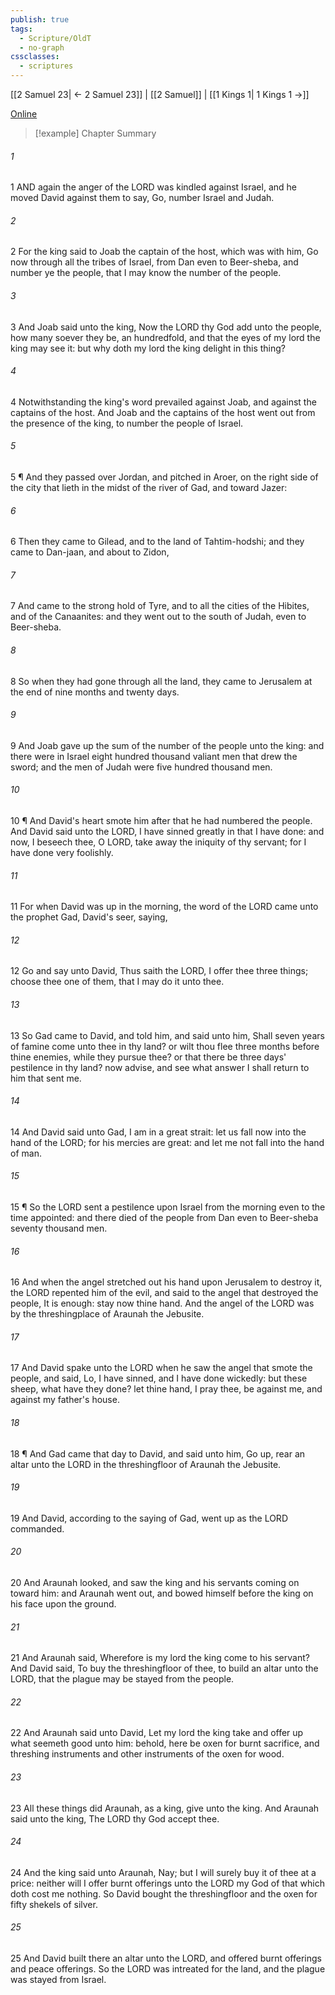 ```yaml
---
publish: true
tags:
  - Scripture/OldT
  - no-graph
cssclasses:
  - scriptures
---
```

[[2 Samuel 23| ← 2 Samuel 23]] | [[2 Samuel]] | [[1 Kings 1| 1 Kings 1 →]]

[Online](https://churchofjesuschrist.org/study/scriptures/ot/2-sam/24?lang=eng)

>[!example] Chapter Summary
>
###### 1
1 AND again the anger of the LORD was kindled against Israel, and he moved David against them to say, Go, number Israel and Judah.
###### 2
2 For the king said to Joab the captain of the host, which was with him, Go now through all the tribes of Israel, from Dan even to Beer-sheba, and number ye the people, that I may know the number of the people.
###### 3
3 And Joab said unto the king, Now the LORD thy God add unto the people, how many soever they be, an hundredfold, and that the eyes of my lord the king may see it: but why doth my lord the king delight in this thing?
###### 4
4 Notwithstanding the king's word prevailed against Joab, and against the captains of the host.  And Joab and the captains of the host went out from the presence of the king, to number the people of Israel.
###### 5
5 ¶ And they passed over Jordan, and pitched in Aroer, on the right side of the city that lieth in the midst of the river of Gad, and toward Jazer:
###### 6
6 Then they came to Gilead, and to the land of Tahtim-hodshi; and they came to Dan-jaan, and about to Zidon,
###### 7
7 And came to the strong hold of Tyre, and to all the cities of the Hibites, and of the Canaanites: and they went out to the south of Judah, even to Beer-sheba.
###### 8
8 So when they had gone through all the land, they came to Jerusalem at the end of nine months and twenty days.
###### 9
9 And Joab gave up the sum of the number of the people unto the king: and there were in Israel eight hundred thousand valiant men that drew the sword; and the men of Judah were five hundred thousand men.
###### 10
10 ¶ And David's heart smote him after that he had numbered the people.  And David said unto the LORD, I have sinned greatly in that I have done: and now, I beseech thee, O LORD, take away the iniquity of thy servant; for I have done very foolishly.
###### 11
11 For when David was up in the morning, the word of the LORD came unto the prophet Gad, David's seer, saying,
###### 12
12 Go and say unto David, Thus saith the LORD, I offer thee three things; choose thee one of them, that I may do it unto thee.
###### 13
13 So Gad came to David, and told him, and said unto him, Shall seven years of famine come unto thee in thy land?  or wilt thou flee three months before thine enemies, while they pursue thee?  or that there be three days' pestilence in thy land?  now advise, and see what answer I shall return to him that sent me.
###### 14
14 And David said unto Gad, I am in a great strait: let us fall now into the hand of the LORD; for his mercies are great: and let me not fall into the hand of man.
###### 15
15 ¶ So the LORD sent a pestilence upon Israel from the morning even to the time appointed: and there died of the people from Dan even to Beer-sheba seventy thousand men.
###### 16
16 And when the angel stretched out his hand upon Jerusalem to destroy it, the LORD repented him of the evil, and said to the angel that destroyed the people, It is enough: stay now thine hand.  And the angel of the LORD was by the threshingplace of Araunah the Jebusite.
###### 17
17 And David spake unto the LORD when he saw the angel that smote the people, and said, Lo, I have sinned, and I have done wickedly: but these sheep, what have they done?  let thine hand, I pray thee, be against me, and against my father's house.
###### 18
18 ¶ And Gad came that day to David, and said unto him, Go up, rear an altar unto the LORD in the threshingfloor of Araunah the Jebusite.
###### 19
19 And David, according to the saying of Gad, went up as the LORD commanded.
###### 20
20 And Araunah looked, and saw the king and his servants coming on toward him: and Araunah went out, and bowed himself before the king on his face upon the ground.
###### 21
21 And Araunah said, Wherefore is my lord the king come to his servant?  And David said, To buy the threshingfloor of thee, to build an altar unto the LORD, that the plague may be stayed from the people.
###### 22
22 And Araunah said unto David, Let my lord the king take and offer up what seemeth good unto him: behold, here be oxen for burnt sacrifice, and threshing instruments and other instruments of the oxen for wood.
###### 23
23 All these things did Araunah, as a king, give unto the king.  And Araunah said unto the king, The LORD thy God accept thee.
###### 24
24 And the king said unto Araunah, Nay; but I will surely buy it of thee at a price: neither will I offer burnt offerings unto the LORD my God of that which doth cost me nothing.  So David bought the threshingfloor and the oxen for fifty shekels of silver.
###### 25
25 And David built there an altar unto the LORD, and offered burnt offerings and peace offerings.  So the LORD was intreated for the land, and the plague was stayed from Israel.



